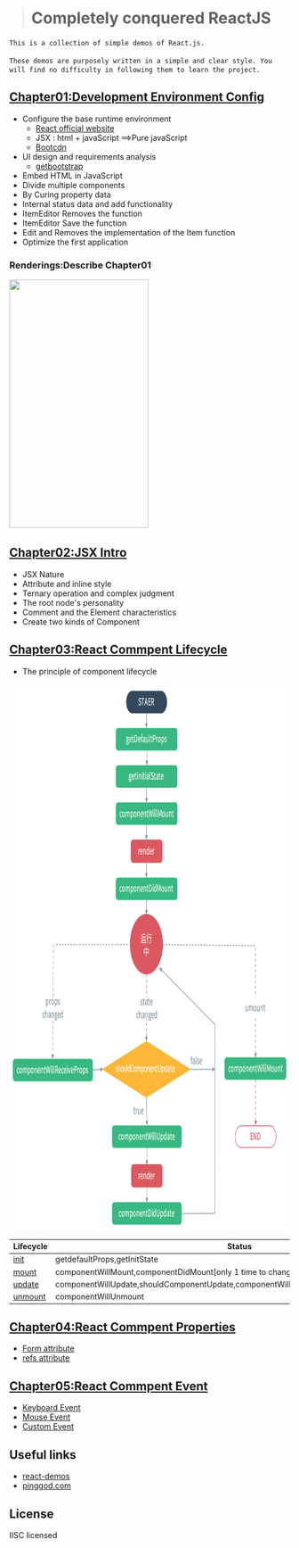 > # Completely conquered ReactJS

    This is a collection of simple demos of React.js.

    These demos are purposely written in a simple and clear style. You will find no difficulty in following them to learn the project.

## [Chapter01:Development Environment Config](https://github.com/MicroKibaco/ReactStudy/tree/master/Chapter01)
- Configure the base runtime environment
    - [React official website](https://facebook.github.io/react/docs/hello-world.html)
    - JSX : html + javaScript ==>Pure javaScript
    - [Bootcdn](http://www.bootcdn.cn/react/)
- UI design and requirements analysis
    - [getbootstrap](http://getbootstrap.com/)
- Embed HTML in JavaScript
- Divide multiple components
- By Curing property data
- Internal status data and add functionality
- ItemEditor Removes the function
- ItemEditor Save the function
- Edit and Removes the implementation of the Item function
- Optimize the first application

### Renderings:Describe Chapter01
<img src="./docus/images/chapter-one.gif" width="250px" height="445px" />

## [Chapter02:JSX Intro](https://github.com/MicroKibaco/ReactStudy/tree/master/Chapter02)

- JSX Nature
- Attribute and inline style
- Ternary operation and complex judgment
- The root node's personality
- Comment and the Element characteristics
- Create two kinds of Component

## [Chapter03:React Commpent Lifecycle](https://github.com/MicroKibaco/ReactStudy/tree/master/Chapter03)
- The principle of component lifecycle

<img src="./docus/images/react-lifecycle.png" width = "934" height = "982" alt="ComponentLifecycle" align=center ></img>

   Lifecycle  | Status
-------- | ---
[init](https://github.com/MicroKibaco/ReactStudy/tree/master/Chapter03/js/app-init.js) | getdefaultProps,getInitState
[mount](https://github.com/MicroKibaco/ReactStudy/tree/master/Chapter03/js/app-mount.js)   | componentWillMount,componentDidMount[only 1 time to change]
[update](https://github.com/MicroKibaco/ReactStudy/tree/master/Chapter03/js/app-update.js)    | componentWillUpdate,shouldComponentUpdate,componentWillReceiveProps,componentDidUpdate
[unmount](https://github.com/MicroKibaco/ReactStudy/tree/master/Chapter03/js/app-unmount.js)      | componentWillUnmount

## [Chapter04:React Commpent Properties](https://github.com/MicroKibaco/ReactStudy/tree/master/Chapter04)
- [Form attribute](https://github.com/MicroKibaco/ReactStudy/tree/master/Chapter04/js/form.js)
- [refs attribute](https://github.com/MicroKibaco/ReactStudy/tree/master/Chapter04/js/ref.js)


## [Chapter05:React Commpent Event](https://github.com/MicroKibaco/ReactStudy/tree/master/Chapter05)
- [Keyboard Event](https://github.com/MicroKibaco/ReactStudy/tree/master/Chapter05/js/event.js)
- [Mouse Event](https://github.com/MicroKibaco/ReactStudy/tree/master/Chapter05/js/mouse.js)
- [Custom Event](https://github.com/MicroKibaco/ReactStudy/tree/master/Chapter05/js/custom.js)

## Useful links
- [react-demos](https://github.com/ruanyf/react-demos)
- [pinggod.com](http://pinggod.com/2015/React-%E7%BB%84%E4%BB%B6%E7%9A%84%E7%94%9F%E5%91%BD%E5%91%A8%E6%9C%9F/)

## License



IISC licensed